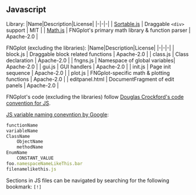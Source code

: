 ## Javascript

Library:
|Name|Description|License|
|-|-|-|
| [Sortable.js](https://github.com/SortableJS/Sortable) | Draggable `<div>` support | MIT |
| [Math.js](https://github.com/josdejong/mathjs) | FNGplot's primary math library & function parser | Apache-2.0 |

FNGplot (excluding the libraries):
|Name|Description|License|
|-|-|-|
| block.js | Draggable block related functions | Apache-2.0 |
| class.js | Class declaration | Apache-2.0 |
| fngns.js | Namespace of global variables| Apache-2.0 |
| gui.js | GUI handlers | Apache-2.0 |
| init.js | Page init sequence | Apache-2.0 |
| plot.js | FNGplot-specific math & plotting functions | Apache-2.0 |
| editpanel.html | DocumentFragment of edit panels | Apache-2.0 |


FNGplot's code (excluding the libraries) follow [Douglas Crockford's code convention for JS](https://www.crockford.com/code.html).

[JS variable naming conevntion by Google](https://google.github.io/styleguide/javascriptguide.xml?showone=Naming#Naming):

```js
functionName
variableName
ClassName
    ObjectName
    methodName
EnumName
    CONSTANT_VALUE
foo.namespaceNameLikeThis.bar
filenamelikethis.js
```

Sections in JS files can be navigated by searching for the following bookmark: `[!]`
